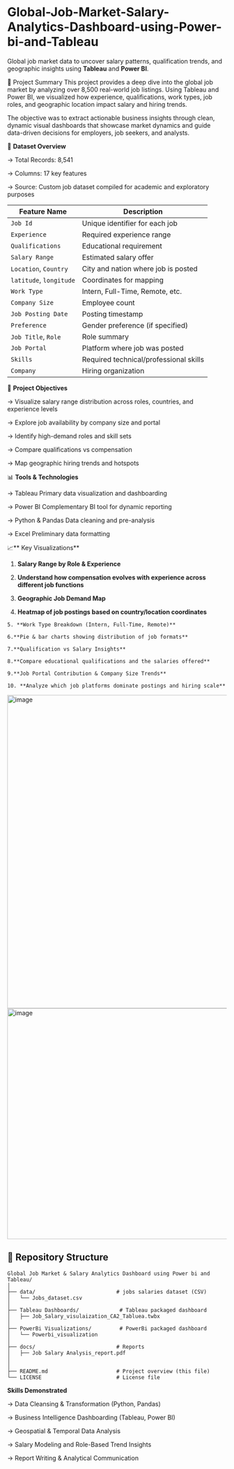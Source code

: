 # Global-Job-Market-Salary-Analytics-Dashboard-using-Power-bi-and-Tableau
Global job market data to uncover salary patterns, qualification trends, and geographic insights using **Tableau** and **Power BI**.

🧠 Project Summary
This project provides a deep dive into the global job market by analyzing over 8,500 real-world job listings. Using Tableau and Power BI, we visualized how experience, qualifications, work types, job roles, and geographic location impact salary and hiring trends.

The objective was to extract actionable business insights through clean, dynamic visual dashboards that showcase market dynamics and guide data-driven decisions for employers, job seekers, and analysts.

📁 **Dataset Overview**

  -> Total Records: 8,541
  
  -> Columns: 17 key features
  
  -> Source: Custom job dataset compiled for academic and exploratory purposes
  
| Feature Name            | Description                            |
| ----------------------- | -------------------------------------- |
| `Job Id`                | Unique identifier for each job         |
| `Experience`            | Required experience range              |
| `Qualifications`        | Educational requirement                |
| `Salary Range`          | Estimated salary offer                 |
| `Location`, `Country`   | City and nation where job is posted    |
| `latitude`, `longitude` | Coordinates for mapping                |
| `Work Type`             | Intern, Full-Time, Remote, etc.        |
| `Company Size`          | Employee count                         |
| `Job Posting Date`      | Posting timestamp                      |
| `Preference`            | Gender preference (if specified)       |
| `Job Title`, `Role`     | Role summary                           |
| `Job Portal`            | Platform where job was posted          |
| `Skills`                | Required technical/professional skills |
| `Company`               | Hiring organization                    |


🎯 **Project Objectives**

  -> Visualize salary range distribution across roles, countries, and experience levels
  
  -> Explore job availability by company size and portal
  
  -> Identify high-demand roles and skill sets
  
  -> Compare qualifications vs compensation
  
  -> Map geographic hiring trends and hotspots

📊 **Tools & Technologies**

  -> Tableau	Primary data visualization and dashboarding
  
  -> Power BI	Complementary BI tool for dynamic reporting
  
  -> Python & Pandas	Data cleaning and pre-analysis
  
  -> Excel	Preliminary data formatting
  
📈** Key Visualizations**

  1. **Salary Range by Role & Experience**
  
  2. **Understand how compensation evolves with experience across different job functions**
  
  3. **Geographic Job Demand Map**
  
  4. **Heatmap of job postings based on country/location coordinates**
  
    5. **Work Type Breakdown (Intern, Full-Time, Remote)**
  
    6.**Pie & bar charts showing distribution of job formats**
  
    7.**Qualification vs Salary Insights**
  
    8.**Compare educational qualifications and the salaries offered**
  
    9.**Job Portal Contribution & Company Size Trends**
  
    10. **Analyze which job platforms dominate postings and hiring scale**

<img width="969" height="718" alt="image" src="https://github.com/user-attachments/assets/9ae19005-2b2e-4c53-b0ab-b1aebe481e73" />


<img width="948" height="529" alt="image" src="https://github.com/user-attachments/assets/49008b17-bba4-4ec1-9a84-7e5b731e69ad" />

## 📂 Repository Structure

```plaintext
Global Job Market & Salary Analytics Dashboard using Power bi and Tableau/
│
├── data/                          # jobs salaries dataset (CSV)
│   └── Jobs_dataset.csv
│
├── Tableau Dashboards/             # Tableau packaged dashboard   
│   ├── Job_Salary_visulaization_CA2_Tabluea.twbx
│
├── PowerBi Visualizations/         # PowerBi packaged dashboard                
│   └── Powerbi_visualization
│
├── docs/                          # Reports 
│   ├── Job Salary Analysis_report.pdf
│
│
├── README.md                      # Project overview (this file)
└── LICENSE                        # License file
```


**Skills Demonstrated**

  -> Data Cleansing & Transformation (Python, Pandas)

  -> Business Intelligence Dashboarding (Tableau, Power BI)

  -> Geospatial & Temporal Data Analysis

  -> Salary Modeling and Role-Based Trend Insights

  -> Report Writing & Analytical Communication
